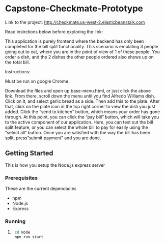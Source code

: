# Capstone-Checkmate-Prototype

Link to the project: http://checkmate.us-west-2.elasticbeanstalk.com

Read instrctions below before exploring the link:

This application is purely frontend where the backend has only been completed for the bill split functionality. This scenario is emulating 3 people going out to eat, where you are in the point of view of 1 of these people. You order a dish, and the 2 dishes the other people ordered also shows up on the total bill.


Instructions:

Must be run on google Chrome.

Download the files and open up base-menu.html, or just click the above link. From there, scroll down the menu until you find Alfredo Williams dish. Click on it, and select garlic bread as a side. Then add this to the plate. After that, click on the plate icon in the top right corner to view the dish you just added. Click the “send to kitchen” button, which means your order has gone through. At this point, you can click the “pay bill” button, which will take you to the active component of our application. Here, you can test out the bill split feature, or you can select the whole bill to pay for easily using the “select all” button. Once you are satisfied with the way the bill has been split, press”submit payment” and you are done.

<!-- GETTING STARTED -->
## Getting Started

This is how you setup the Node.js express server

### Prerequisites

These are the current dependacies

* npm
* Node.js
* Express

### Running

1. ```sh
    cd Node
    npm run start
   ```
